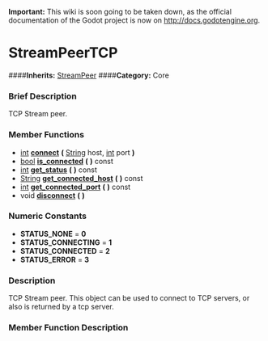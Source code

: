 **Important:** This wiki is soon going to be taken down, as the official documentation of the Godot project is now on http://docs.godotengine.org.

#  StreamPeerTCP  
####**Inherits:** [StreamPeer](class_streampeer)
####**Category:** Core

###  Brief Description  
TCP Stream peer.

###  Member Functions 
  * [int](class_int)  **[connect](#connect)**  **(** [String](class_string) host, [int](class_int) port  **)**
  * [bool](class_bool)  **[is&#95;connected](#is_connected)**  **(** **)** const
  * [int](class_int)  **[get&#95;status](#get_status)**  **(** **)** const
  * [String](class_string)  **[get&#95;connected&#95;host](#get_connected_host)**  **(** **)** const
  * [int](class_int)  **[get&#95;connected&#95;port](#get_connected_port)**  **(** **)** const
  * void  **[disconnect](#disconnect)**  **(** **)**

###  Numeric Constants  
  * **STATUS_NONE** = **0**
  * **STATUS_CONNECTING** = **1**
  * **STATUS_CONNECTED** = **2**
  * **STATUS_ERROR** = **3**

###  Description  
TCP Stream peer. This object can be used to connect to TCP servers, or also is returned by a tcp server.

###  Member Function Description  
